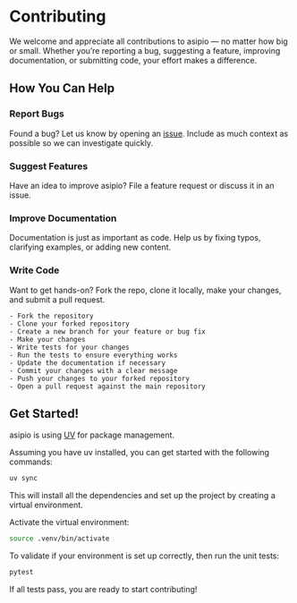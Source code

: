 # Contributing

We welcome and appreciate all contributions to asipio — no matter how big or small. Whether you’re reporting a bug, suggesting a feature, improving documentation, or submitting code, your effort makes a difference.

## How You Can Help

### Report Bugs

Found a bug? Let us know by opening an [issue](https://github.com/vardanaloyan/asipio/issues). Include as much context as possible so we can investigate quickly.

### Suggest Features

Have an idea to improve asipio? File a feature request or discuss it in an issue.

### Improve Documentation

Documentation is just as important as code. Help us by fixing typos, clarifying examples, or adding new content.

### Write Code

Want to get hands-on? Fork the repo, clone it locally, make your changes, and submit a pull request.

```
- Fork the repository
- Clone your forked repository
- Create a new branch for your feature or bug fix
- Make your changes
- Write tests for your changes
- Run the tests to ensure everything works
- Update the documentation if necessary
- Commit your changes with a clear message
- Push your changes to your forked repository
- Open a pull request against the main repository
```

## Get Started!

asipio is using [UV](https://docs.astral.sh/uv/) for package management.

Assuming you have uv installed, you can get started with the following commands:

```bash
uv sync
```

This will install all the dependencies and set up the project by creating a virtual environment.

Activate the virtual environment:

```bash
source .venv/bin/activate
```

To validate if your environment is set up correctly, then run the unit tests:

```bash
pytest
```
If all tests pass, you are ready to start contributing!

